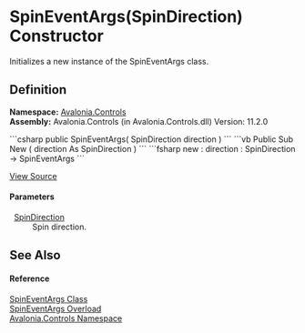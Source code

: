 # SpinEventArgs(SpinDirection) Constructor


Initializes a new instance of the SpinEventArgs class.



## Definition
**Namespace:** <a href="N_Avalonia_Controls">Avalonia.Controls</a>  
**Assembly:** Avalonia.Controls (in Avalonia.Controls.dll) Version: 11.2.0

<Tabs groupId="api-code-preview">
<TabItem value="csharp" label="C#">
```csharp
public SpinEventArgs(
	SpinDirection direction
)
```
</TabItem>
<TabItem value="vb" label="VB">
```vb
Public Sub New ( 
	direction As SpinDirection
)
```
</TabItem>
<TabItem value="fsharp" label="F#">
```fsharp
new : 
        direction : SpinDirection -> SpinEventArgs
```
</TabItem>
</Tabs>



<a href="https://github.com/AvaloniaUI/Avalonia/tree/master/src/Avalonia.Controls/Spinner.cs#L64" title="View the source code">View Source</a>



#### Parameters
<dl><dt>  <a href="T_Avalonia_Controls_SpinDirection">SpinDirection</a></dt><dd>Spin direction.</dd></dl>

## See Also


#### Reference
<a href="T_Avalonia_Controls_SpinEventArgs">SpinEventArgs Class</a>  
<a href="Overload_Avalonia_Controls_SpinEventArgs__ctor">SpinEventArgs Overload</a>  
<a href="N_Avalonia_Controls">Avalonia.Controls Namespace</a>  

